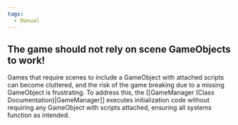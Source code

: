 ```yaml
---
tags:
  - Manual
---
```

## The game should not rely on scene GameObjects to work!
Games that require scenes to include a GameObject with attached scripts can become cluttered, and the risk of the game breaking due to a missing GameObject is frustrating. To address this, the [[GameManager (Class Documentation)|GameManager]] executes initialization code without requiring any GameObject with scripts attached, ensuring all systems function as intended.

